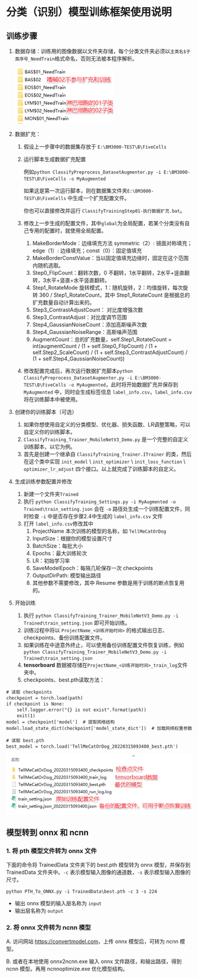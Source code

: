 # 分类（识别）模型训练框架使用说明

## 训练步骤


1. 数据存储：训练用的图像数据以文件夹存储，每个分类文件夹必须以`主类名$子类序号_NeedTrain`格式命名，否则无法被本程序解析。

    ![分类数据集存储结构](./resources/分类数据集存储结构.png)

2. 数据扩充：
   1. 假设上一步骤中的数据集存放于 `E:\BM3000-TEST\B\FiveCells`
   2. 运行脚本生成数据扩充配置

      例如`python ClassifyPreprocess_DatasetAugmenter.py -i E:\BM3000-TEST\B\FiveCells -o MyAugmented`

      如果这是第一次运行脚本，则在数据集文件夹`E:\BM3000-TEST\B\FiveCells` 中生成一个扩充配置文件。

      你也可以直接修改并运行 `ClassifyTrainingStep01-执行数据扩充.bat`。

   3. 修改上一步生成的配置文件，其中`global`为全局配置，若某个分类没有自己专用的配置时，就使用全局配置。
      1. MakeBorderMode：边缘填充方法 symmetric（2）: 镜面对称填充； edge（1）: 边缘填充；const（0）：固定值填充
      2. MakeBorderConstValue：当以固定值填充边缘时，固定在这个范围内随机选取。
      3. Step0_FlipCount：翻转次数，0 不翻转，1水平翻转，2水平+竖直翻转，3水平+竖直+水平竖直翻转。
      4. Step1_RotateMode 旋转模式，1：随机旋转，2：均值旋转，每次旋转 360 / Step1_RotateCount，其中 Step1_RotateCount 是根据总的扩充数量自动计算出来的。
      5. Step3_ContrastAdjustCount： 对比度增强次数
      6. Step3_ContrastAdjust：对比度调节范围
      7. Step4_GaussianNoiseCount：添加高斯噪声次数
      8. Step4_GaussianNoiseRange：高斯噪声范围
      9. AugmentCount：总的扩充数量，self.Step1_RotateCount = int(augmentCount / (1 + self.Step0_FlipCount) / (1 + self.Step2_ScaleCount) / (1 + self.Step3_ContrastAdjustCount) / (1 + self.Step4_GaussianNoiseCount))
   4. 修改配置完成后，再次运行数据扩充脚本`python ClassifyPreprocess_DatasetAugmenter.py -i E:\BM3000-TEST\B\FiveCells -o MyAugmented`，此时将开始数据扩充并保存到 `MyAugmented` 中，同时会生成标签信息 `label_info.csv`，`label_info.csv` 将在训练脚本中被使用。

3. 创建你的训练脚本（可选）
   1. 如果你想使用自定义的分类模型、优化器、损失函数、LR调整策略，可以自定义你的训练脚本。
   2. `ClassifyTraining_Trainer_MobileNetV3_Demo.py` 是一个完整的自定义训练脚本，以它为例。
   3. 首先是创建一个继承自 `ClassifyTraining_Trainer.ITrainer` 的类，然后在这个类中实现 `init_model` \ `init_optimizer` \ `init_loss_function` \ `optimizer_lr_adjust` 四个接口。以上就完成了训练脚本的自定义。

4. 生成训练参数配置并修改
   1. 新建一个文件夹`Trained`
   2. 执行 `python ClassifyTraining_Settings.py -i MyAugmented -o Trained\train_setting.json` 会在 `-o` 路径处生成一个训练配置文件，同时检查 `-i` 中是否存在步骤2.4中生成的 `label_info.csv` 文件
   3. 打开 `label_info.csv`修改其中
      1. ProjectName 本次训练的模型的名称，如 `TellMeCatOrDog`
      2. InputSize：根据你的模型设置尺寸
      3. BatchSize：每批大小
      4. Epochs：最大训练轮次
      5. LR：初始学习率
      6. SaveModelEpoch：每隔几轮保存一次 checkpoints
      7. OutputDirPath: 模型输出路径
      8. 其他参数不需要修改，其中 Resume 参数是用于训练的断点恢复用的。

5. 开始训练
   1. 执行 `python ClassifyTraining_Trainer_MobileNetV3_Demo.py -i Trained\train_setting.json` 即可开始训练。
   2. 训练过程中将以 `ProjectName_<训练开始时间>` 的格式输出日志、checkpoints、备份训练配置文件。
   3. 如果训练在中途意外终止，可以使用备份训练配置文件恢复训练，例如 `python ClassifyTraining_Trainer_MobileNetV3_Demo.py -i Trained\train_setting.json`
   4. **tensorboard** 数据被存储在`ProjectName_<训练开始时间>_train_log`文件夹中。
   5. checkpoints、best.pth读取方法：

```[python]
# 读取 checkpoints
checkpoint = torch.load(path)
if checkpoint is None:
    self.logger.error("{} is not exist".format(path))
    exit(1)
model = checkpoint['model']  # 提取网络结构
model.load_state_dict(checkpoint['model_state_dict'])  # 加载网络权重参数

# 读取 best.pth
best_model = torch.load('TellMeCatOrDog_20220315093400_best.pth')
```

![训练输出文件结构](./resources/训练输出文件结构.png)


## 模型转到 onnx 和 ncnn

### 1. 将 pth 模型文件转为 onnx 文件

   下面的命令将 TrainedData 文件夹下的 best.pth 模型转为 onnx 模型，并保存到 TrainedData 文件夹中。`-c` 表示模型输入图像的通道数，`-s` 表示模型输入图像的尺寸。

```[CMD]
python PTH_To_ONNX.py -i TrainedData\best.pth -c 3 -s 224
```

- 输出 onnx 模型的输入层名称为 `input`
- 输出层名称为 `output`

### 2. 将 onnx 文件转为 ncnn 模型

   A. 访问网站 <https://convertmodel.com>，上传 onnx 模型后，可转为 ncnn 模型。

   B. 或者在本地使用 onnx2ncnn.exe 输入 onnx 文件路径，和输出路径，得到 ncnn 模型。再用 ncnnoptimize.exe 优化模型结构。

